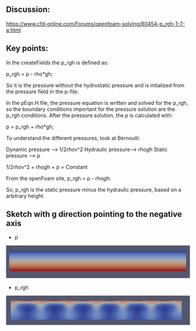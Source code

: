 ## Discussion:

https://www.cfd-online.com/Forums/openfoam-solving/80454-p_rgh-1-7-a.html

## Key points:

In the createFields the p_rgh is defined as:

p_rgh = p - rho\*gh;

So it is the pressure without the hydrostatic pressure and is intialized from the pressure field in the p-file.

In the pEqn.H file, the pressure equation is written and solved for the p_rgh, so the boundary conditions important for the pressure solution are the p_rgh conditions. After the pressure solution, the p is calculated with:

p = p_rgh + rho\*gh;

To understand the different pressures, look at Bernoulli:

Dynamic pressure --> 1/2*rho*v^2
Hydraulic pressure--> rho*g*h
Static pressure --> p

1/2*rho*v^2 + rho*g*h + p = Constant

From the openFoam site, p_rgh = p - rho*g*h.

So, p_rgh is the static pressure minus the hydraulic pressure, based on a arbitrary height.

## Sketch with g direction pointing to the negative axis

- p

![](img/p_rgh_2020-12-07-23-30-03.png)

- p_rgh

![](img/p_rgh_2020-12-07-23-30-30.png)
